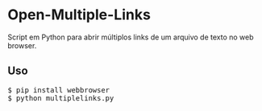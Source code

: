 # Open-Multiple-Links

<p>Script em Python para abrir múltiplos links de um arquivo de texto no web browser.</p>

<h2>Uso</h2>

<div class="highlight highlight-text-shell-session"><pre>$ <span class="pl-s1">pip install webbrowser</span>
$ <span class="pl-s1">python multiplelinks.py</span></pre></div>
